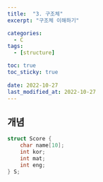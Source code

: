 ```yaml
---
title:  "3. 구조체"
excerpt: "구조체 이해하기"

categories:
  - C
tags:
  - [structure]

toc: true
toc_sticky: true
 
date: 2022-10-27
last_modified_at: 2022-10-27
---
```


## 개념  
```c  
struct Score {
    char name[10];
    int kor;
    int mat;
    int eng;
} S;
```  
